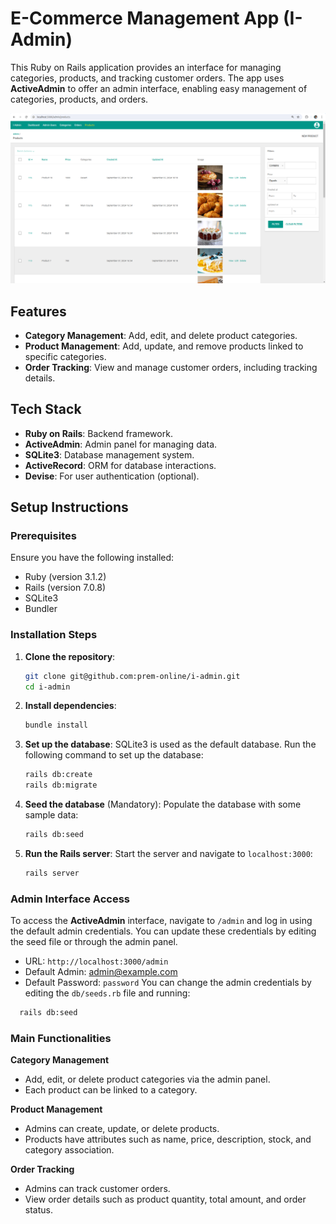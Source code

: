 # **E-Commerce Management App (I-Admin)**

This Ruby on Rails application provides an interface for managing categories, products, and tracking customer orders. The app uses **ActiveAdmin** to offer an admin interface, enabling easy management of categories, products, and orders.

![Admin Panel](app/assets/images/i_admin_pages_5.png)

## **Features**

- **Category Management**: Add, edit, and delete product categories.
- **Product Management**: Add, update, and remove products linked to specific categories.
- **Order Tracking**: View and manage customer orders, including tracking details.

## **Tech Stack**

- **Ruby on Rails**: Backend framework.
- **ActiveAdmin**: Admin panel for managing data.
- **SQLite3**: Database management system.
- **ActiveRecord**: ORM for database interactions.
- **Devise**: For user authentication (optional).

## **Setup Instructions**

### **Prerequisites**

Ensure you have the following installed:

- Ruby (version 3.1.2)
- Rails (version 7.0.8)
- SQLite3
- Bundler

### **Installation Steps**

1. **Clone the repository**:
   ```bash
   git clone git@github.com:prem-online/i-admin.git
   cd i-admin
   ```
2. **Install dependencies**:
   ```bash
   bundle install
   ```
3. **Set up the database**: SQLite3 is used as the default database. Run the following command to set up the database:
   ```bash
   rails db:create
   rails db:migrate
   ```
4. **Seed the database** (Mandatory): Populate the database with some sample data:
   ```bash
   rails db:seed
   ```
5. **Run the Rails server**: Start the server and navigate to `localhost:3000`:
   ```bash
   rails server
   ```
### **Admin Interface Access**

To access the **ActiveAdmin** interface, navigate to `/admin` and log in using the default admin credentials. You can update these credentials by editing the seed file or through the admin panel.

- URL: `http://localhost:3000/admin`
- Default Admin: admin@example.com
- Default Password: `password`
You can change the admin credentials by editing the `db/seeds.rb` file and running:
```bash
  rails db:seed
```

### **Main Functionalities**

**Category Management**
- Add, edit, or delete product categories via the admin panel.
- Each product can be linked to a category.

**Product Management**
- Admins can create, update, or delete products.
- Products have attributes such as name, price, description, stock, and category association.

**Order Tracking**
- Admins can track customer orders.
- View order details such as product quantity, total amount, and order status.